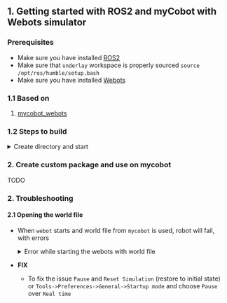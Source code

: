 ## 1. Getting started with ROS2 and myCobot with Webots simulator

### Prerequisites
- Make sure you have installed [ROS2](0_ros2_getting_started.md)
- Make sure that `underlay` workspace is properly sourced `source /opt/ros/humble/setup.bash`
- Make sure you have installed [Webots](webots/0_webots_getting_started.md)

### 1.1 Based on
1. [mycobot_webots](https://github.com/elephantrobotics/mycobot_webots)

### 1.2 Steps to build
<details>
  <summary>
    Create directory and start
  </summary>

  - Get the directory
    ```bash
    $  mkdir ros2_ws_webots && cd ros2_ws_webots
    $ git clone https://github.com/elephantrobotics/mycobot_webots.git
    $ $ ll mycobot_webots/
    total 32
    drwxrwxr-x 7 anel anel 4096 Oct  7 11:19 ./
    drwxrwxr-x 3 anel anel 4096 Oct  7 11:19 ../
    drwxrwxr-x 8 anel anel 4096 Oct  7 11:19 .git/
    drwxrwxr-x 6 anel anel 4096 Oct  7 11:19 mercury_a1/
    drwxrwxr-x 6 anel anel 4096 Oct  7 11:19 mercury_b1/
    drwxrwxr-x 6 anel anel 4096 Oct  7 11:19 mycobot_280_pi/
    -rw-rw-r-- 1 anel anel 1074 Oct  7 11:19 README.md
    drwxrwxr-x 2 anel anel 4096 Oct  7 11:19 res/
    ```
  - Start the `webots`
    ```bash
    $ webots
    ```
  - Load the `world` file from `webots` GUI: `File -> Open World` and choose `mycobot_webots/mycobot_280_pi/worlds/mycobot_280_pi.wbt`
  - We must get the following
  ![alt text](webots/image_docs/myCobot_webots_initial.png)
</details>



### 2. Create custom package and use on mycobot
TODO

### 2. Troubleshooting

#### 2.1 Opening the world file
- When `webot` starts and world file from `mycobot` is used, robot will fail, with errors

  <details>
    <summary>
      Error while starting the webots with world file
    </summary>

    ```bash
    INFO: my_controller: Starting controller: python3 -u my_controller.py
    WARNING: Contact joints between materials 'default' and 'default' will only be created for the 10 deepest contact points instead of all the 26685 contact points.
    WARNING: The current physics step could not be computed correctly. Your world may be too complex. If this problem persists, try simplifying your bounding object(s), reducing the number of joints, or reducing WorldInfo.basicTimeStep.
    WARNING: The current physics step could not be computed correctly. Your world may be too complex. If this problem persists, try simplifying your bounding object(s), reducing the number of joints, or reducing WorldInfo.basicTimeStep.
    WARNING: Contact joints between materials 'default' and 'default' will only be created for the 10 deepest contact points instead of all the 34464 contact points.
    WARNING: The current physics step could not be computed correctly. Your world may be too complex. If this problem persists, try simplifying your bounding object(s), reducing the number of joints, or reducing WorldInfo.basicTimeStep.
    WARNING: Contact joints between materials 'default' and 'default' will only be created for the 10 deepest contact points instead of all the 76 contact points.
    WARNING: The current physics step could not be computed correctly. Your world may be too complex. If this problem persists, try simplifying your bounding object(s), reducing the number of joints, or reducing WorldInfo.basicTimeStep.
    WARNING: The current physics step could not be computed correctly. Your world may be too complex. If this problem persists, try simplifying your bounding object(s), reducing the number of joints, or reducing WorldInfo.basicTimeStep.
    WARNING: Contact joints between materials 'default' and 'default' will only be created for the 10 deepest contact points instead of all the 44 contact points.
    WARNING: The current physics step could not be computed correctly. Your world may be too complex. If this problem persists, try simplifying your bounding object(s), reducing the number of joints, or reducing WorldInfo.basicTimeStep.
    WARNING: Contact joints between materials 'default' and 'default' will only be created for the 10 deepest contact points instead of all the 11446 contact points.
    WARNING: Contact joints between materials 'default' and 'default' will only be created for the 10 deepest contact points instead of all the 65 contact points.
    WARNING: The current physics step could not be computed correctly. Your world may be too complex. If this problem persists, try simplifying your bounding object(s), reducing the number of joints, or reducing WorldInfo.basicTimeStep.
    WARNING: The current physics step could not be computed correctly. Your world may be too complex. If this problem persists, try simplifying your bounding object(s), reducing the number of joints, or reducing WorldInfo.basicTimeStep.
    WARNING: Contact joints between materials 'default' and 'default' will only be created for the 10 deepest contact points instead of all the 93 contact points.
    WARNING: Contact joints between materials 'default' and 'default' will only be created for the 10 deepest contact points instead of all the 12 contact points.
    WARNING: Contact joints between materials 'default' and 'default' will only be created for the 10 deepest contact points instead of all the 12 contact points.
    WARNING: Contact joints between materials 'default' and 'default' will only be created for the 10 deepest contact points instead of all the 12 contact points.
    ```
  </details>

- **FIX**
  - To fix the issue `Pause` and `Reset Simulation` (restore to initial state) or `Tools->Preferences->General->Startup mode` and choose `Pause` over `Real time`

